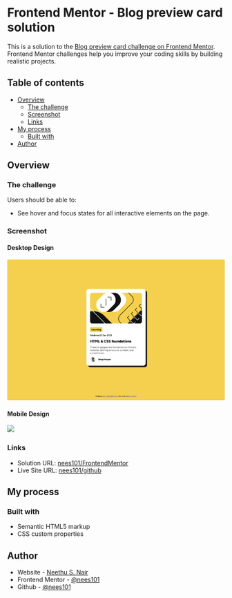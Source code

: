 # Frontend Mentor - Blog preview card solution

This is a solution to the [Blog preview card challenge on Frontend Mentor](https://www.frontendmentor.io/challenges/blog-preview-card-ckPaj01IcS). Frontend Mentor challenges help you improve your coding skills by building realistic projects. 

## Table of contents

- [Overview](#overview)
  - [The challenge](#the-challenge)
  - [Screenshot](#screenshot)
  - [Links](#links)
- [My process](#my-process)
  - [Built with](#built-with)
- [Author](#author)


## Overview

### The challenge

Users should be able to:

- See hover and focus states for all interactive elements on the page.

### Screenshot


#### Desktop Design

![](./FinalScreenshots/Desktop_design.png)

#### Mobile Design

![](./FinalScreenshots/Mobile_design.png)

### Links

- Solution URL: [nees101/FrontendMentor](https://your-solution-url.com)
- Live Site URL: [nees101/github](https://your-live-site-url.com)

## My process

### Built with

- Semantic HTML5 markup
- CSS custom properties

## Author

- Website - [Neethu S. Nair](https://neethunair.com)
- Frontend Mentor - [@nees101](https://www.frontendmentor.io/profile/nees101)
- Github - [@nees101](https://github.com/nees101)

